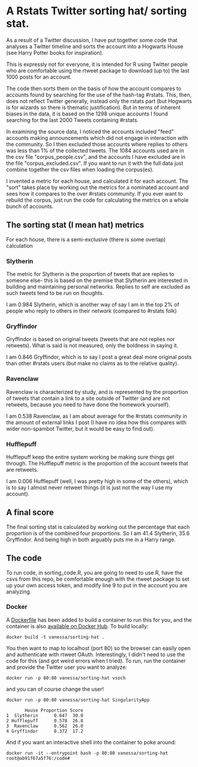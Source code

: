 # A Rstats Twitter sorting hat/ sorting stat.

As a result of a Twitter discussion, I have put together some code that analyses a Twitter timeline and sorts the account into a Hogwarts House (see Harry Potter books for inspiration).

This is expressly not for everyone, it is intended for R using Twitter people who are comfortable using the rtweet package to download (up to) the last 1000 posts for an account.

The code then sorts them on the basis of how the account compares to accounts found by searching for the use of the hash-tag #rstats. This, then, does not reflect Twitter generally, instead only the rstats part (but Hogwarts is for wizards so there is thematic justification). But in terms of inherent biases in the data, it is based on the 1298 unique accounts I found searching for the last 2000 Tweets containing #rstats.

In examining the source data, I noticed the accounts included "feed" accounts making announcements which did not engage in interaction with the community. So I then excluded those accounts where replies to others was less than 1% of the collected tweets. The 1084 accounts used are in the csv file "corpus_people.csv", and the accounts I have excluded are in the file "corpus_excluded.csv". If you want to run it with the full data just combine together the csv files when loading the corpus(es).

I invented a metric for each house, and calculated it for each account. The "sort" takes place by working out the metrics for a nominated account and sees how it compares to the over #rstats community. If you ever want to rebuild the corpus, just run the code for calculating the metrics on a whole bunch of accounts.

## The sorting stat (I mean hat) metrics

For each house, there is a semi-exclusive (there is some overlap) calculation 

### Slytherin

The metric for Slytherin is the proportion of tweets that are replies to someone else- this is based on the premise that Slytherin are interested in building and maintaining personal networks. Replies to self are excluded as such tweets tend to be run on thoughts.

I am 0.984 Slytherin, which is another way of say I am in the top 2% of people who reply to others in their network (compared to #rstats folk)

### Gryffindor

Gryffindor is based on original tweets (tweets that are not replies nor retweets). What is said is not measured, only the boldness in saying it.

I am 0.846 Gryffindor, which is to say I post a great deal more original posts than other #rstats users (but make no claims as to the relative quality).

### Ravenclaw

Ravenclaw is characterized by study, and is represented by the proportion of tweets that contain a link to a site outside of Twitter (and are not retweets, because you need to have done the homework yourself).

I am 0.538 Ravenclaw, as I am about average for the #rstats community in the amount of external links I post (I have no idea how this compares with wider non-spambot Twitter, but it would be easy to find out).

### Hufflepuff

Hufflepuff keep the entire system working be making sure things get through. The Hufflepuff metric is the proportion of the account tweets that are retweets.

I am 0.006 Hufflepuff (well, I was pretty high in some of the others), which is to say I almost never retweet things (it is just not the way I use my account).

## A final score

The final sorting stat is calculated by working out the percentage that each proportion is of the combined four proportions. So I am 41.4 Slytherin, 35.6 Gryffindor. And being high in both arguably puts me in a Harry range.

## The code 

To run code, in sorting_code.R, you are going to need to use R, have the csvs from this repo, be comfortable enough with the rtweet package to set up your own access token, and modify line 9 to put in the account you are analyzing.


### Docker

A [Dockerfile](Dockerfile) has been added to build a container to run this for you, and the container is also [available on Docker Hub](https://hub.docker.com/r/vanessa/sorting_stat/). To build locally:

```
docker build -t vanessa/sorting-hat .
```

You then want to map to localhost (port 80) so the browser can easily open and authenticate with rtweet OAuth. Interestingly, I didn't need to use the code for this (and got weird errors when I tried). To run, run the container and provide the Twitter user you want to analyze:

```
docker run -p 80:80 vanessa/sorting-hat vsoch
```

and you can of course change the user!

```
docker run -p 80:80 vanessa/sorting-hat SingularityApp

       House Proportion Score
1  Slytherin      0.647  30.0
2 Hufflepuff      0.578  26.8
3  Ravenclaw      0.562  26.0
4 Gryffindor      0.372  17.2
```

And if you want an interactive shell into the container to poke around:

```
docker run -it --entrypoint bash -p 80:80 vanessa/sorting-hat
root@ab91f67a5f76:/code#
```
